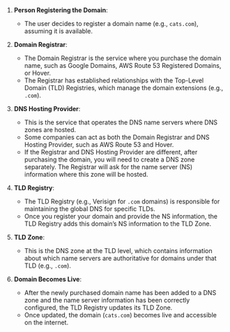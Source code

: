1. **Person Registering the Domain**: 
   - The user decides to register a domain name (e.g., `cats.com`), assuming it is available.

2. **Domain Registrar**:
   - The Domain Registrar is the service where you purchase the domain name, such as Google Domains, AWS Route 53 Registered Domains, or Hover.
   - The Registrar has established relationships with the Top-Level Domain (TLD) Registries, which manage the domain extensions (e.g., `.com`).

3. **DNS Hosting Provider**:
   - This is the service that operates the DNS name servers where DNS zones are hosted. 
   - Some companies can act as both the Domain Registrar and DNS Hosting Provider, such as AWS Route 53 and Hover.
   - If the Registrar and DNS Hosting Provider are different, after purchasing the domain, you will need to create a DNS zone separately. The Registrar will ask for the name server (NS) information where this zone will be hosted.

4. **TLD Registry**:
   - The TLD Registry (e.g., Verisign for `.com` domains) is responsible for maintaining the global DNS for specific TLDs.
   - Once you register your domain and provide the NS information, the TLD Registry adds this domain’s NS information to the TLD Zone.

5. **TLD Zone**:
   - This is the DNS zone at the TLD level, which contains information about which name servers are authoritative for domains under that TLD (e.g., `.com`).

6. **Domain Becomes Live**:
   - After the newly purchased domain name has been added to a DNS zone and the name server information has been correctly configured, the TLD Registry updates its TLD Zone.
   - Once updated, the domain (`cats.com`) becomes live and accessible on the internet.
